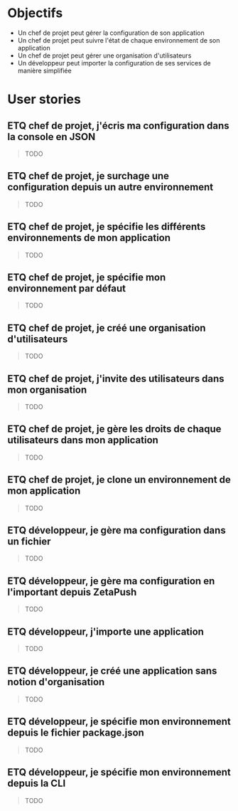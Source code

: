 # Objectifs

- Un chef de projet peut gérer la configuration de son application
- Un chef de projet peut suivre l'état de chaque environnement de son application
- Un chef de projet peut gérer une organisation d'utilisateurs
- Un développeur peut importer la configuration de ses services de manière simplifiée


# User stories

## ETQ chef de projet, j'écris ma configuration dans la console en JSON

> TODO

## ETQ chef de projet, je surchage une configuration depuis un autre environnement

> TODO

## ETQ chef de projet, je spécifie les différents environnements de mon application

> TODO

## ETQ chef de projet, je spécifie mon environnement par défaut

> TODO

## ETQ chef de projet, je créé une organisation d'utilisateurs

> TODO

## ETQ chef de projet, j'invite des utilisateurs dans mon organisation

> TODO

## ETQ chef de projet, je gère les droits de chaque utilisateurs dans mon application

> TODO

## ETQ chef de projet, je clone un environnement de mon application

> TODO

## ETQ développeur, je gère ma configuration dans un fichier

> TODO

## ETQ développeur, je gère ma configuration en l'important depuis ZetaPush

> TODO

## ETQ développeur, j'importe une application

> TODO

## ETQ développeur, je créé une application sans notion d'organisation

> TODO

## ETQ développeur, je spécifie mon environnement depuis le fichier package.json

> TODO

## ETQ développeur, je spécifie mon environnement depuis la CLI

> TODO
